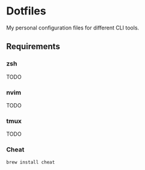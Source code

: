 # Dotfiles

My personal configuration files for different CLI tools.

## Requirements

### zsh

TODO

### nvim

TODO

### tmux

TODO

### Cheat

`brew install cheat`
